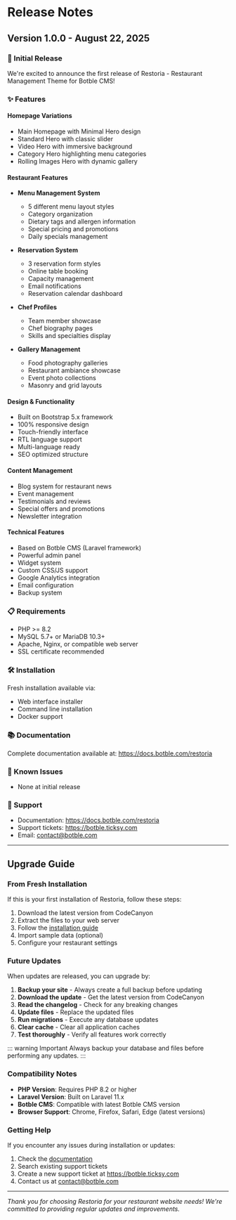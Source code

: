 # Release Notes

## Version 1.0.0 - August 22, 2025

### 🎉 Initial Release

We're excited to announce the first release of Restoria - Restaurant Management Theme for Botble CMS!

### ✨ Features

#### Homepage Variations
- Main Homepage with Minimal Hero design
- Standard Hero with classic slider
- Video Hero with immersive background
- Category Hero highlighting menu categories
- Rolling Images Hero with dynamic gallery

#### Restaurant Features
- **Menu Management System**
  - 5 different menu layout styles
  - Category organization
  - Dietary tags and allergen information
  - Special pricing and promotions
  - Daily specials management

- **Reservation System**
  - 3 reservation form styles
  - Online table booking
  - Capacity management
  - Email notifications
  - Reservation calendar dashboard

- **Chef Profiles**
  - Team member showcase
  - Chef biography pages
  - Skills and specialties display

- **Gallery Management**
  - Food photography galleries
  - Restaurant ambiance showcase
  - Event photo collections
  - Masonry and grid layouts

#### Design & Functionality
- Built on Bootstrap 5.x framework
- 100% responsive design
- Touch-friendly interface
- RTL language support
- Multi-language ready
- SEO optimized structure

#### Content Management
- Blog system for restaurant news
- Event management
- Testimonials and reviews
- Special offers and promotions
- Newsletter integration

#### Technical Features
- Based on Botble CMS (Laravel framework)
- Powerful admin panel
- Widget system
- Custom CSS/JS support
- Google Analytics integration
- Email configuration
- Backup system

### 📋 Requirements
- PHP >= 8.2
- MySQL 5.7+ or MariaDB 10.3+
- Apache, Nginx, or compatible web server
- SSL certificate recommended

### 🛠️ Installation
Fresh installation available via:
- Web interface installer
- Command line installation
- Docker support

### 📚 Documentation
Complete documentation available at: https://docs.botble.com/restoria

### 🔧 Known Issues
- None at initial release

### 💬 Support
- Documentation: https://docs.botble.com/restoria
- Support tickets: https://botble.ticksy.com
- Email: contact@botble.com

---

## Upgrade Guide

### From Fresh Installation

If this is your first installation of Restoria, follow these steps:

1. Download the latest version from CodeCanyon
2. Extract the files to your web server
3. Follow the [installation guide](/restoria/installation-web-interface)
4. Import sample data (optional)
5. Configure your restaurant settings

### Future Updates

When updates are released, you can upgrade by:

1. **Backup your site** - Always create a full backup before updating
2. **Download the update** - Get the latest version from CodeCanyon
3. **Read the changelog** - Check for any breaking changes
4. **Update files** - Replace the updated files
5. **Run migrations** - Execute any database updates
6. **Clear cache** - Clear all application caches
7. **Test thoroughly** - Verify all features work correctly

::: warning Important
Always backup your database and files before performing any updates.
:::

### Compatibility Notes

- **PHP Version**: Requires PHP 8.2 or higher
- **Laravel Version**: Built on Laravel 11.x
- **Botble CMS**: Compatible with latest Botble CMS version
- **Browser Support**: Chrome, Firefox, Safari, Edge (latest versions)

### Getting Help

If you encounter any issues during installation or updates:

1. Check the [documentation](https://docs.botble.com/restoria)
2. Search existing support tickets
3. Create a new support ticket at https://botble.ticksy.com
4. Contact us at contact@botble.com

---

*Thank you for choosing Restoria for your restaurant website needs! We're committed to providing regular updates and improvements.*